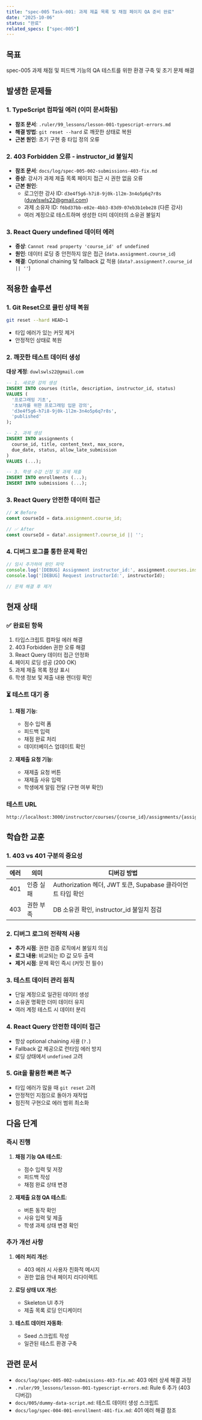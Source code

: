 ```yaml
---
title: "spec-005 Task-001: 과제 제출 목록 및 채점 페이지 QA 준비 완료"
date: "2025-10-06"
status: "완료"
related_specs: ["spec-005"]
---
```


## 목표
spec-005 과제 채점 및 피드백 기능의 QA 테스트를 위한 환경 구축 및 초기 문제 해결

## 발생한 문제들

### 1. TypeScript 컴파일 에러 (이미 문서화됨)
- **참조 문서**: `.ruler/99_lessons/lesson-001-typescript-errors.md`
- **해결 방법**: `git reset --hard` 로 깨끗한 상태로 복원
- **근본 원인**: 초기 구현 중 타입 정의 오류

### 2. 403 Forbidden 오류 - instructor_id 불일치
- **참조 문서**: `docs/log/spec-005-002-submissions-403-fix.md`
- **증상**: 강사가 과제 제출 목록 페이지 접근 시 권한 없음 오류
- **근본 원인**:
  - 로그인한 강사 ID: `d3e4f5g6-h7i8-9j0k-1l2m-3n4o5p6q7r8s` (duwlswls22@gmail.com)
  - 과제 소유자 ID: `f6bd37bb-e82e-4bb3-83d9-07eb3b1ebe28` (다른 강사)
  - 여러 계정으로 테스트하며 생성한 더미 데이터의 소유권 불일치

### 3. React Query undefined 데이터 에러
- **증상**: `Cannot read property 'course_id' of undefined`
- **원인**: 데이터 로딩 중 안전하지 않은 접근 (`data.assignment.course_id`)
- **해결**: Optional chaining 및 fallback 값 적용 (`data?.assignment?.course_id || ''`)

## 적용한 솔루션

### 1. Git Reset으로 클린 상태 복원
```bash
git reset --hard HEAD~1
```
- 타입 에러가 있는 커밋 제거
- 안정적인 상태로 복원

### 2. 깨끗한 테스트 데이터 생성
**대상 계정**: `duwlswls22@gmail.com`

```sql
-- 1. 새로운 강의 생성
INSERT INTO courses (title, description, instructor_id, status)
VALUES (
  '프로그래밍 기초',
  '초보자를 위한 프로그래밍 입문 강의',
  'd3e4f5g6-h7i8-9j0k-1l2m-3n4o5p6q7r8s',
  'published'
);

-- 2. 과제 생성
INSERT INTO assignments (
  course_id, title, content_text, max_score,
  due_date, status, allow_late_submission
)
VALUES (...);

-- 3. 학생 수강 신청 및 과제 제출
INSERT INTO enrollments (...);
INSERT INTO submissions (...);
```

### 3. React Query 안전한 데이터 접근
```typescript
// ❌ Before
const courseId = data.assignment.course_id;

// ✅ After
const courseId = data?.assignment?.course_id || '';
```

### 4. 디버그 로그를 통한 문제 확인
```typescript
// 임시 추가하여 원인 파악
console.log('[DEBUG] Assignment instructor_id:', assignment.courses.instructor_id);
console.log('[DEBUG] Request instructorId:', instructorId);

// 문제 해결 후 제거
```

## 현재 상태

### ✅ 완료된 항목
1. 타입스크립트 컴파일 에러 해결
2. 403 Forbidden 권한 오류 해결
3. React Query 데이터 접근 안정화
4. 페이지 로딩 성공 (200 OK)
5. 과제 제출 목록 정상 표시
6. 학생 정보 및 제출 내용 렌더링 확인

### ⏳ 테스트 대기 중
1. **채점 기능**:
   - 점수 입력 폼
   - 피드백 입력
   - 채점 완료 처리
   - 데이터베이스 업데이트 확인

2. **재제출 요청 기능**:
   - 재제출 요청 버튼
   - 재제출 사유 입력
   - 학생에게 알림 전달 (구현 여부 확인)

### 테스트 URL
```
http://localhost:3000/instructor/courses/{course_id}/assignments/{assignment_id}
```

## 학습한 교훈

### 1. 403 vs 401 구분의 중요성
| 에러 | 의미 | 디버깅 방법 |
|------|------|-------------|
| 401 | 인증 실패 | Authorization 헤더, JWT 토큰, Supabase 클라이언트 타입 확인 |
| 403 | 권한 부족 | DB 소유권 확인, instructor_id 불일치 점검 |

### 2. 디버그 로그의 전략적 사용
- **추가 시점**: 권한 검증 로직에서 불일치 의심
- **로그 내용**: 비교되는 ID 값 모두 출력
- **제거 시점**: 문제 확인 즉시 (커밋 전 필수)

### 3. 테스트 데이터 관리 원칙
- 단일 계정으로 일관된 데이터 생성
- 소유권 명확한 더미 데이터 유지
- 여러 계정 테스트 시 데이터 분리

### 4. React Query 안전한 데이터 접근
- 항상 optional chaining 사용 (`?.`)
- Fallback 값 제공으로 런타임 에러 방지
- 로딩 상태에서 `undefined` 고려

### 5. Git을 활용한 빠른 복구
- 타입 에러가 많을 때 `git reset` 고려
- 안정적인 지점으로 돌아가 재작업
- 점진적 구현으로 에러 범위 최소화

## 다음 단계

### 즉시 진행
1. **채점 기능 QA 테스트**:
   - 점수 입력 및 저장
   - 피드백 작성
   - 채점 완료 상태 변경

2. **재제출 요청 QA 테스트**:
   - 버튼 동작 확인
   - 사유 입력 및 제출
   - 학생 과제 상태 변경 확인

### 추가 개선 사항
1. **에러 처리 개선**:
   - 403 에러 시 사용자 친화적 메시지
   - 권한 없음 안내 페이지 리다이렉트

2. **로딩 상태 UX 개선**:
   - Skeleton UI 추가
   - 제출 목록 로딩 인디케이터

3. **테스트 데이터 자동화**:
   - Seed 스크립트 작성
   - 일관된 테스트 환경 구축

## 관련 문서
- `docs/log/spec-005-002-submissions-403-fix.md`: 403 에러 상세 해결 과정
- `.ruler/99_lessons/lesson-001-typescript-errors.md`: Rule 6 추가 (403 디버깅)
- `docs/005/dummy-data-script.md`: 테스트 데이터 생성 스크립트
- `docs/log/spec-004-001-enrollment-401-fix.md`: 401 에러 해결 참조
